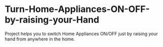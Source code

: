 # Turn-Home-Appliances-ON-OFF-by-raising-your-Hand
Project helps you to switch Home Appliances ON/OFF just by raising your hand from anywhere in the home.
